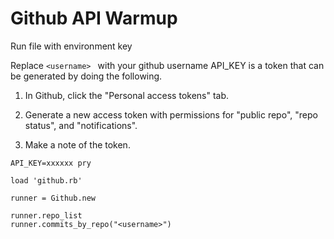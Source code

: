 <!-- Andrea A -->
# Github API Warmup

Run file with environment key

Replace ```<username> ``` with your github username
API_KEY is a token that can be generated by doing the following.

1. In Github, click the "Personal access tokens" tab.

2. Generate a new access token with permissions for "public repo", "repo status", and "notifications".

3. Make a note of the token.

```
API_KEY=xxxxxx pry

load 'github.rb'

runner = Github.new

runner.repo_list
runner.commits_by_repo("<username>")

```
